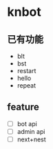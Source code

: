 # knbot

## 已有功能

- blt
- bst
- restart
- hello
- repeat

## feature

- [ ] bot api
- [ ] admin api
- [ ] next+nest
